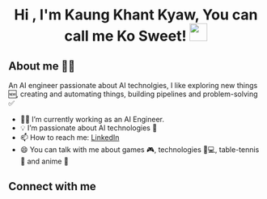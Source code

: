 <h1 align="center">Hi , I'm Kaung Khant Kyaw, You can call me Ko Sweet! <img src="https://media.giphy.com/media/hvRJCLFzcasrR4ia7z/giphy.gif" width="35"></h1>


<h2>About me 👨‍💻</h2>
<p>An AI engineer passionate about AI technolgies, I like exploring new things 🆕, creating and automating things, building pipelines and problem-solving ✅
</p>

- 🧑‍💼 I’m currently working as an AI Engineer.
- 💡 I’m passionate about AI technologies 🤖
- 📫 How to reach me: [LinkedIn](https://www.linkedin.com/in/kaung-khant-kyaw-280350166/)
- 😄 You can talk with me about games 🎮, technologies 📱💻, table-tennis 🏓 and anime 🎥

<h2> Connect with me </h2>
<a></a>
